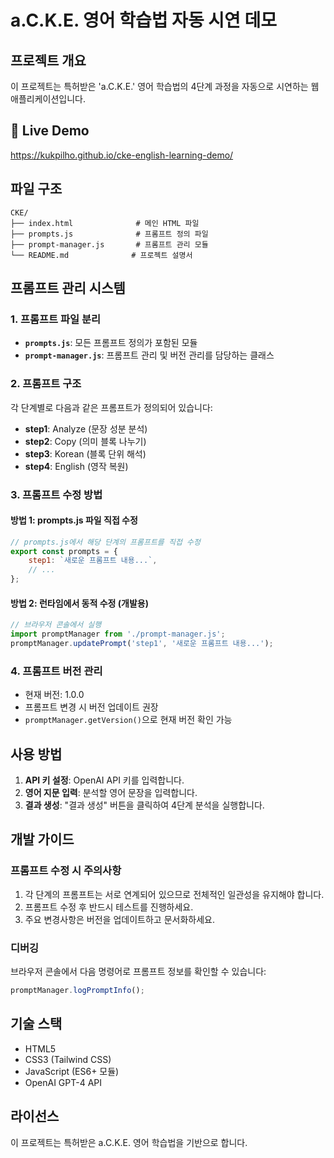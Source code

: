 # a.C.K.E. 영어 학습법 자동 시연 데모

## 프로젝트 개요
이 프로젝트는 특허받은 'a.C.K.E.' 영어 학습법의 4단계 과정을 자동으로 시연하는 웹 애플리케이션입니다.

## 🚀 Live Demo
https://kukpilho.github.io/cke-english-learning-demo/

## 파일 구조
```
CKE/
├── index.html              # 메인 HTML 파일
├── prompts.js              # 프롬프트 정의 파일
├── prompt-manager.js       # 프롬프트 관리 모듈
└── README.md              # 프로젝트 설명서
```

## 프롬프트 관리 시스템

### 1. 프롬프트 파일 분리
- **`prompts.js`**: 모든 프롬프트 정의가 포함된 모듈
- **`prompt-manager.js`**: 프롬프트 관리 및 버전 관리를 담당하는 클래스

### 2. 프롬프트 구조
각 단계별로 다음과 같은 프롬프트가 정의되어 있습니다:

- **step1**: Analyze (문장 성분 분석)
- **step2**: Copy (의미 블록 나누기)  
- **step3**: Korean (블록 단위 해석)
- **step4**: English (영작 복원)

### 3. 프롬프트 수정 방법

#### 방법 1: prompts.js 파일 직접 수정
```javascript
// prompts.js에서 해당 단계의 프롬프트를 직접 수정
export const prompts = {
    step1: `새로운 프롬프트 내용...`,
    // ...
};
```

#### 방법 2: 런타임에서 동적 수정 (개발용)
```javascript
// 브라우저 콘솔에서 실행
import promptManager from './prompt-manager.js';
promptManager.updatePrompt('step1', '새로운 프롬프트 내용...');
```

### 4. 프롬프트 버전 관리
- 현재 버전: 1.0.0
- 프롬프트 변경 시 버전 업데이트 권장
- `promptManager.getVersion()`으로 현재 버전 확인 가능

## 사용 방법

1. **API 키 설정**: OpenAI API 키를 입력합니다.
2. **영어 지문 입력**: 분석할 영어 문장을 입력합니다.
3. **결과 생성**: "결과 생성" 버튼을 클릭하여 4단계 분석을 실행합니다.

## 개발 가이드

### 프롬프트 수정 시 주의사항
1. 각 단계의 프롬프트는 서로 연계되어 있으므로 전체적인 일관성을 유지해야 합니다.
2. 프롬프트 수정 후 반드시 테스트를 진행하세요.
3. 주요 변경사항은 버전을 업데이트하고 문서화하세요.

### 디버깅
브라우저 콘솔에서 다음 명령어로 프롬프트 정보를 확인할 수 있습니다:
```javascript
promptManager.logPromptInfo();
```

## 기술 스택
- HTML5
- CSS3 (Tailwind CSS)
- JavaScript (ES6+ 모듈)
- OpenAI GPT-4 API

## 라이선스
이 프로젝트는 특허받은 a.C.K.E. 영어 학습법을 기반으로 합니다. 